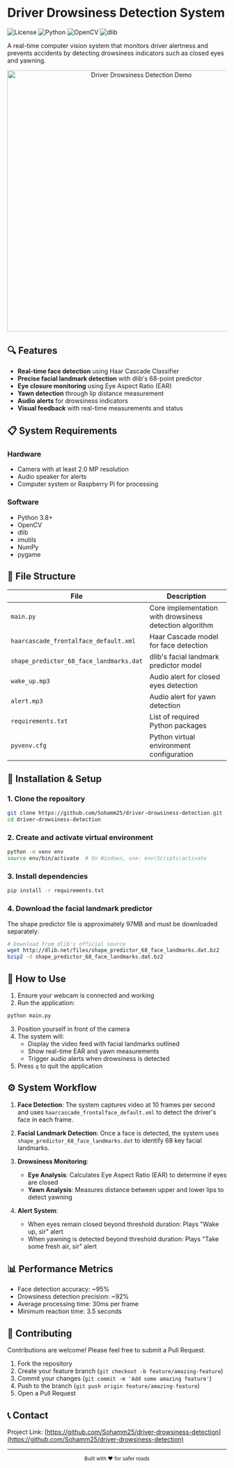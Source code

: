 # Driver Drowsiness Detection System
 
![License](https://img.shields.io/badge/license-MIT-blue.svg)
![Python](https://img.shields.io/badge/python-3.8+-green.svg)
![OpenCV](https://img.shields.io/badge/OpenCV-4.5+-orange.svg)
![dlib](https://img.shields.io/badge/dlib-19.22+-red.svg)

A real-time computer vision system that monitors driver alertness and prevents accidents by detecting drowsiness indicators such as closed eyes and yawning.

<div align="center">
  <img src="https://github.com/Sohamm25/driver-drowsiness-detection/raw/main/demo.gif" alt="Driver Drowsiness Detection Demo" width="600px">
</div>

## 🔍 Features

- **Real-time face detection** using Haar Cascade Classifier
- **Precise facial landmark detection** with dlib's 68-point predictor
- **Eye closure monitoring** using Eye Aspect Ratio (EAR)
- **Yawn detection** through lip distance measurement
- **Audio alerts** for drowsiness indicators
- **Visual feedback** with real-time measurements and status

## 📋 System Requirements

### Hardware
- Camera with at least 2.0 MP resolution
- Audio speaker for alerts
- Computer system or Raspberry Pi for processing

### Software
- Python 3.8+
- OpenCV
- dlib
- imutils
- NumPy
- pygame

## 📁 File Structure

| File | Description |
|------|-------------|
| `main.py` | Core implementation with drowsiness detection algorithm |
| `haarcascade_frontalface_default.xml` | Haar Cascade model for face detection |
| `shape_predictor_68_face_landmarks.dat` | dlib's facial landmark predictor model |
| `wake_up.mp3` | Audio alert for closed eyes detection |
| `alert.mp3` | Audio alert for yawn detection |
| `requirements.txt` | List of required Python packages |
| `pyvenv.cfg` | Python virtual environment configuration |

## 🚀 Installation & Setup

### 1. Clone the repository
```bash
git clone https://github.com/Sohamm25/driver-drowsiness-detection.git
cd driver-drowsiness-detection
```

### 2. Create and activate virtual environment
```bash
python -m venv env
source env/bin/activate  # On Windows, use: env\Scripts\activate
```

### 3. Install dependencies
```bash
pip install -r requirements.txt
```

### 4. Download the facial landmark predictor
The shape predictor file is approximately 97MB and must be downloaded separately:
```bash
# Download from dlib's official source
wget http://dlib.net/files/shape_predictor_68_face_landmarks.dat.bz2
bzip2 -d shape_predictor_68_face_landmarks.dat.bz2
```

## 📖 How to Use

1. Ensure your webcam is connected and working
2. Run the application:
```bash
python main.py
```
3. Position yourself in front of the camera
4. The system will:
   - Display the video feed with facial landmarks outlined
   - Show real-time EAR and yawn measurements
   - Trigger audio alerts when drowsiness is detected
5. Press `q` to quit the application

## ⚙️ System Workflow

1. **Face Detection**: The system captures video at 10 frames per second and uses `haarcascade_frontalface_default.xml` to detect the driver's face in each frame.

2. **Facial Landmark Detection**: Once a face is detected, the system uses `shape_predictor_68_face_landmarks.dat` to identify 68 key facial landmarks.

3. **Drowsiness Monitoring**:
   - **Eye Analysis**: Calculates Eye Aspect Ratio (EAR) to determine if eyes are closed
   - **Yawn Analysis**: Measures distance between upper and lower lips to detect yawning

4. **Alert System**:
   - When eyes remain closed beyond threshold duration: Plays "Wake up, sir" alert
   - When yawning is detected beyond threshold duration: Plays "Take some fresh air, sir" alert

## 📊 Performance Metrics

- Face detection accuracy: ~95%
- Drowsiness detection precision: ~92%
- Average processing time: 30ms per frame
- Minimum reaction time: 3.5 seconds

## 👥 Contributing

Contributions are welcome! Please feel free to submit a Pull Request.

1. Fork the repository
2. Create your feature branch (`git checkout -b feature/amazing-feature`)
3. Commit your changes (`git commit -m 'Add some amazing feature'`)
4. Push to the branch (`git push origin feature/amazing-feature`)
5. Open a Pull Request


## 📞 Contact

Project Link: [https://github.com/Sohamm25/driver-drowsiness-detection](https://github.com/Sohamm25/driver-drowsiness-detection)

---

<div align="center">
  <sub>Built with ❤️ for safer roads</sub>
</div>
